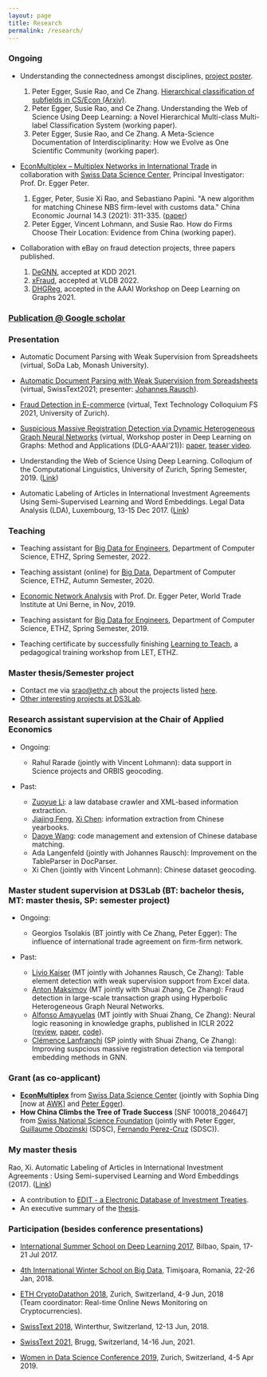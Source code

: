 ```yaml
---
layout: page
title: Research
permalink: /research/
---
```


### Ongoing
* Understanding the connectedness amongst disciplines, [project poster](/images/2020_wos_poster_raox_reduced.pdf).
  1.   Peter  Egger,  Susie  Rao,  and  Ce  Zhang. [Hierarchical classification of subfields in CS/Econ (Arxiv)](Arxiv).
  2. Peter  Egger,  Susie  Rao,  and  Ce  Zhang. Understanding  the  Web  of  Science  Using  Deep  Learning:  a  Novel  Hierarchical Multi-class Multi-label Classification System (working paper). 
  3. Peter  Egger,  Susie  Rao,  and  Ce Zhang. A Meta-Science Documentation of Interdisciplinarity:  How we Evolve as One Scientific Community (working paper).
* [EconMultiplex – Multiplex Networks in International Trade](https://datascience.ch/project/econmultiplex/) in collaboration with [Swiss Data Science Center](https://datascience.ch/), Principal Investigator: Prof. Dr. Egger Peter.
  1. Egger, Peter, Susie Xi Rao, and Sebastiano Papini. "A new algorithm for matching Chinese NBS firm-level with customs data." China Economic Journal 14.3 (2021): 311-335. ([paper](https://www.tandfonline.com/doi/full/10.1080/17538963.2021.1963046))
  2. Peter Egger, Vincent Lohmann, and Susie Rao. How do Firms Choose Their Location: Evidence from China (working paper). 

* Collaboration with eBay on fraud detection projects, three papers published.
	1. [DeGNN](https://arxiv.org/abs/1910.04499), accepted at KDD 2021.
	2. [xFraud](https://arxiv.org/abs/2011.12193), accepted at VLDB 2022.
	3. [DHGReg](https://arxiv.org/abs/2012.10831), accepted in the AAAI Workshop on Deep Learning on Graphs 2021. 


### [Publication @ Google scholar](https://scholar.google.com/citations?user=9Bes4hAAAAAJ&hl=en)

### Presentation
* Automatic Document Parsing with Weak Supervision from Spreadsheets (virtual, SoDa Lab, Monash University).
  
* [Automatic Document Parsing with Weak Supervision from Spreadsheets](https://www.swisstext.org/programme/) (virtual, SwissText2021; presenter: [Johannes Rausch](https://scholar.google.ch/citations?user=MfJxVYIAAAAJ&hl=en)).
  
* [Fraud Detection in E-commerce](https://www.cl.uzh.ch/de/studium/phd/KolloFS2021.html) (virtual, Text Technology Colloquium FS 2021, University of Zurich).
  
* [Suspicious Massive Registration Detection via Dynamic Heterogeneous Graph Neural Networks](https://deep-learning-graphs.bitbucket.io/dlg-aaai21/publications.html) (virtual, Workshop poster in Deep Learning on Graphs: Method and Applications (DLG-AAAI’21)): [paper](https://www.dropbox.com/s/cczxfc5zzs043xr/AAAI_Workshop_dhgreg_w8_CR.pdf?dl=0), [teaser video](https://polybox.ethz.ch/index.php/s/gszGJn2EjNc6fO9).

* Understanding the Web of Science Using Deep Learning. Colloqium of the Computational Linguistics, University of Zurich, Spring Semester, 2019. ([Link](https://www.cl.uzh.ch/de/studium/studies-tt/studies-1/Kolloquium-Archiv/KolloFS2019.htm]))

* Automatic Labeling of Articles in International Investment Agreements Using Semi-Supervised Learning and Word Embeddings. Legal Data Analysis (LDA), Luxembourg, 13-15 Dec 2017. ([Link](http://ceili.at/lda2017))

### Teaching
* Teaching assistant for [Big Data for Engineers](http://www.vorlesungsverzeichnis.ethz.ch/Vorlesungsverzeichnis/lerneinheit.view?lerneinheitId=158903&semkez=2022S&ansicht=LEHRVERANSTALTUNGEN&lang=en), Department of Computer Science, ETHZ, Spring Semester, 2022.

* Teaching assistant (online) for [Big Data](http://www.vorlesungsverzeichnis.ethz.ch/Vorlesungsverzeichnis/lerneinheit.view?lerneinheitId=140750&semkez=2020W&ansicht=KATALOGDATEN&lang=en), Department of Computer Science, ETHZ, Autumn Semester, 2020.

* [Economic Network Analysis](https://www.wti.org/media/filer_public/ba/d5/bad57942-10e0-471b-bc10-8ec2bd4e5294/phd_flyer.pdf) with Prof. Dr. Egger Peter, World Trade Institute at Uni Berne, in Nov, 2019.

* Teaching assistant for [Big Data for Engineers](http://www.vorlesungsverzeichnis.ethz.ch/Vorlesungsverzeichnis/lerneinheit.view?lang=en&lerneinheitId=122247&semkez=2018S&ansicht=KATALOGDATEN&), Department of Computer Science, ETHZ, Spring Semester, 2019.

* Teaching certificate by successfully finishing [Learning to Teach](https://ethz.ch/en/the-eth-zurich/education/educational-development/continuing-education/learning-to-teach.html), a pedagogical training workshop from LET, ETHZ.


### Master thesis/Semester project 
- Contact me via [srao@ethz.ch](mailto:srao@ethz.ch) about the projects listed [here](https://susierao.github.io/about/). 
- [Other interesting projects at DS3Lab](https://ds3lab.inf.ethz.ch/education.html). 


### Research assistant supervision at the Chair of Applied Economics
* Ongoing: 
  * Rahul Rarade (jointly with Vincent Lohmann): data support in Science projects and ORBIS geocoding.

* Past:
  * [Zuoyue Li](https://scholar.google.com/citations?user=UPH0tNgAAAAJ&hl=en): a law database crawler and XML-based information extraction.
  * [Jiajing Feng](https://www.ccwd.uzh.ch/projects/2019_01_01-preventive_healthcare_in_malawi.html), [Xi Chen](https://ch.linkedin.com/in/xi-chen-001): information extraction from Chinese yearbooks.
  * [Daoye Wang](https://ch.linkedin.com/in/daoye-wang): code management and extension of Chinese database matching.
  * Ada Langenfeld (jointly with Johannes Rausch): Improvement on the TableParser in DocParser.
  * Xi Chen (jointly with Vincent Lohmann): Chinese dataset geocoding. 
  

### Master student supervision at DS3Lab (BT: bachelor thesis, MT: master thesis, SP: semester project)
* Ongoing: 
  * Georgios Tsolakis (BT jointly with Ce Zhang, Peter Egger): The influence of international trade agreement on firm-firm network. 

* Past: 
  * [Livio Kaiser](https://www.pfadi.li/kommunikation/online) (MT jointly with Johannes Rausch, Ce Zhang): Table element detection with weak supervision support from Excel data. 
  * [Anton Maksimov](https://ch.linkedin.com/in/anton-maksimov) (MT jointly with Shuai Zhang, Ce Zhang): Fraud detection in large-scale transaction graph using Hyperbolic Heterogeneous Graph Neural Networks.
  * [Alfonso Amayuelas](https://ch.linkedin.com/in/alfonsoamayuelas) (MT jointly with Shuai Zhang, Ce Zhang): Neural logic reasoning in knowledge graphs, published in ICLR 2022 ([review](https://openreview.net/forum?id=tgcAoUVHRIB), [paper](https://openreview.net/pdf?id=tgcAoUVHRIB), [code](todo)). 
  * [Clémence Lanfranchi](https://fr.linkedin.com/in/cl%C3%A9mence-lanfranchi-5b62ab172) (SP jointly with Shuai Zhang, Ce Zhang): Improving suspcious massive registration detection via temporal embedding methods in GNN. 

### Grant (as co-applicant)
* [**EconMultiplex**](https://datascience.ch/project/econmultiplex/) from [Swiss Data Science Center](https://datascience.ch/) (jointly with Sophia Ding [now at [AWK](https://www.awk.ch/career-at-the-awk)] and [Peter Egger](https://cer.ethz.ch/people/person-detail.MTY2NTM0.TGlzdC8yNTgyLDE1MjMyNzM0OTA=.html)). 
* **How China Climbs the Tree of Trade Success** [SNF 100018_204647] from [Swiss National Science Foundation](https://www.snf.ch/en) (jointly with Peter Egger, [Guillaume Obozinski](https://datascience.ch/team_member/guillaume-obozinski-deputy-chief-data-scientist/) (SDSC), [Fernando Perez-Cruz](https://datascience.ch/team_member/fernando-perez-cruz/) (SDSC)).

### My master thesis
Rao, Xi. Automatic Labeling of Articles in International Investment Agreements : Using Semi-supervised Learning and Word Embeddings (2017). ([Link](https://snis.ch/wp-content/uploads/2018/02/Masterarbeit_XRao_FS2017.pdf))
  * A contribution to [EDIT - a Electronic Database of Investment Treaties](https://edit.wti.org/treaty/publications).
  * An executive summary of the [thesis](https://www.research-collection.ethz.ch/bitstream/handle/20.500.11850/228391/3/jurix30_xrao_almostready.pdf.pdf). 

### Participation (besides conference presentations)
* [International Summer School on Deep Learning 2017](http://grammars.grlmc.com/DeepLearn2017/), Bilbao, Spain, 17-21 Jul 2017.

* [4th International Winter School on Big Data](http://grammars.grlmc.com/BigDat2018/), Timişoara, Romania, 22-26 Jan, 2018.

* [ETH CryptoDatathon 2018](https://www.cryptodatathon.com/), Zurich, Switzerland, 4-9 Jun, 2018 <br>(Team coordinator: Real-time Online News Monitoring on Cryptocurrencies).

* [SwissText 2018](https://www.swisstext.org/), Winterthur, Switzerland, 12-13 Jun, 2018.
  
* [SwissText 2021](https://easychair.org/cfp/SwissText2021), Brugg, Switzerland, 14-16 Jun, 2021.

* [Women in Data Science Conference 2019](https://www.wids.ch/), Zurich, Switzerland, 4-5 Apr 2019.
